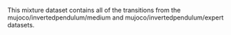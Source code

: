 This mixture dataset contains all of the transitions from the mujoco/invertedpendulum/medium and mujoco/invertedpendulum/expert datasets.
